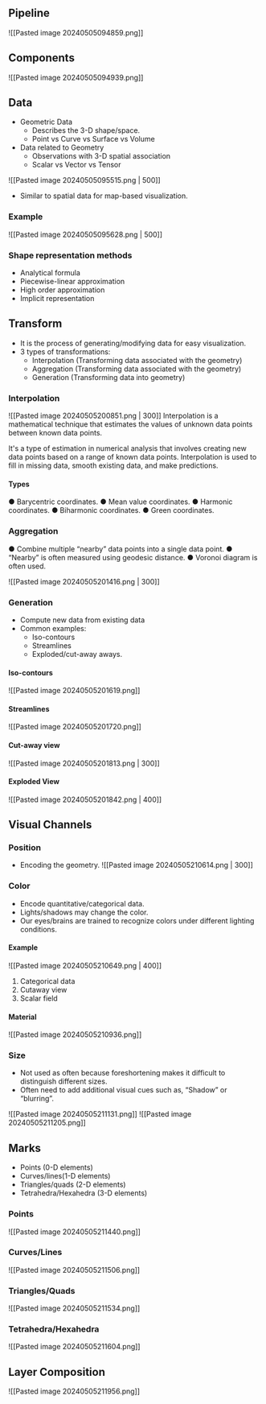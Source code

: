 ## Pipeline

![[Pasted image 20240505094859.png]]

## Components

![[Pasted image 20240505094939.png]]

## Data

- Geometric Data
	- Describes the 3-D shape/space.
	- Point vs Curve vs Surface vs Volume
- Data related to Geometry
	- Observations with 3-D spatial association
	- Scalar vs Vector vs Tensor

![[Pasted image 20240505095515.png | 500]]
- Similar to spatial data for map-based visualization.

### Example

![[Pasted image 20240505095628.png | 500]]

### Shape representation methods
- Analytical formula
- Piecewise-linear approximation
- High order approximation
- Implicit representation

## Transform
- It is the process of generating/modifying data for easy visualization.
- 3 types of transformations:
	- Interpolation (Transforming data associated with the geometry)
	- Aggregation (Transforming data associated with the geometry)
	- Generation (Transforming data into geometry)

### Interpolation
![[Pasted image 20240505200851.png | 300]]
Interpolation is a mathematical technique that estimates the values of unknown data points between known data points. 

It's a type of estimation in numerical analysis that involves creating new data points based on a range of known data points. Interpolation is used to fill in missing data, smooth existing data, and make predictions.
#### Types
● Barycentric coordinates. 
● Mean value coordinates.
● Harmonic coordinates.
● Biharmonic coordinates. 
● Green coordinates.


### Aggregation

● Combine multiple “nearby” data points into a single data point. 
● “Nearby” is often measured using geodesic distance. 
● Voronoi diagram is often used.

![[Pasted image 20240505201416.png | 300]]

### Generation
- Compute new data from existing data
- Common examples:
	- Iso-contours
	- Streamlines
	- Exploded/cut-away aways.

#### Iso-contours
![[Pasted image 20240505201619.png]]

#### Streamlines
![[Pasted image 20240505201720.png]]

#### Cut-away view
![[Pasted image 20240505201813.png | 300]]

#### Exploded View
![[Pasted image 20240505201842.png | 400]]


## Visual Channels

### Position
- Encoding the geometry.
![[Pasted image 20240505210614.png | 300]]
### Color
- Encode quantitative/categorical data. 
- Lights/shadows may change the color.
- Our eyes/brains are trained to recognize colors under different lighting conditions.
#### Example


![[Pasted image 20240505210649.png | 400]]

1. Categorical data
2. Cutaway view
3. Scalar field

#### Material 
![[Pasted image 20240505210936.png]]

### Size
- Not used as often because foreshortening makes it difficult to distinguish different sizes.
- Often need to add additional visual cues such as, “Shadow” or “blurring”.

![[Pasted image 20240505211131.png]]
![[Pasted image 20240505211205.png]]

## Marks
- Points (0-D elements)
- Curves/lines(1-D elements)
- Triangles/quads (2-D elements)
- Tetrahedra/Hexahedra (3-D elements)

### Points

![[Pasted image 20240505211440.png]]

### Curves/Lines
![[Pasted image 20240505211506.png]]

### Triangles/Quads

![[Pasted image 20240505211534.png]]
### Tetrahedra/Hexahedra

![[Pasted image 20240505211604.png]]

## Layer Composition

![[Pasted image 20240505211956.png]]

